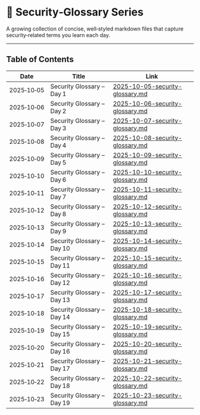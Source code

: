 # 📖 Security‑Glossary Series

A growing collection of concise, well‑styled markdown files that capture security‑related terms you learn each day.

---

## Table of Contents

| Date       | Title                     | Link |
|------------|---------------------------|------|
| 2025‑10‑05 | Security Glossary – Day 1 | [2025-10-05-security-glossary.md](Security‑Glossary/2025-10-05-security-glossary.md) |
| 2025‑10‑06 | Security Glossary – Day 2 | [2025-10-06-security-glossary.md](Security‑Glossary/2025-10-06-security-glossary.md) |
| 2025‑10‑07 | Security Glossary – Day 3 | [2025-10-07-security-glossary.md](Security‑Glossary/2025-10-07-security-glossary.md) |
| 2025‑10‑08 | Security Glossary – Day 4 | [2025-10-08-security-glossary.md](Security‑Glossary/2025-10-08-security-glossary.md) |
| 2025‑10‑09 | Security Glossary – Day 5 | [2025-10-09-security-glossary.md](Security‑Glossary/2025-10-09-security-glossary.md) |
| 2025‑10‑10 | Security Glossary – Day 6 | [2025-10-10-security-glossary.md](Security‑Glossary/2025-10-10-security-glossary.md) |
| 2025‑10‑11 | Security Glossary – Day 7 | [2025-10-11-security-glossary.md](Security‑Glossary/2025-10-11-security-glossary.md) |
| 2025‑10‑12 | Security Glossary – Day 8 | [2025-10-12-security-glossary.md](Security‑Glossary/2025-10-12-security-glossary.md) |
| 2025‑10‑13 | Security Glossary – Day 9 | [2025-10-13-security-glossary.md](Security‑Glossary/2025-10-13-security-glossary.md) |
| 2025‑10‑14 | Security Glossary – Day 10 | [2025-10-14-security-glossary.md](Security‑Glossary/2025-10-14-security-glossary.md) |
| 2025‑10‑15 | Security Glossary – Day 11 | [2025-10-15-security-glossary.md](Security‑Glossary/2025-10-15-security-glossary.md) |
| 2025‑10‑16 | Security Glossary – Day 12 | [2025-10-16-security-glossary.md](Security‑Glossary/2025-10-16-security-glossary.md) |
| 2025‑10‑17 | Security Glossary – Day 13 | [2025-10-17-security-glossary.md](Security‑Glossary/2025-10-17-security-glossary.md) |
| 2025‑10‑18 | Security Glossary – Day 14 | [2025-10-18-security-glossary.md](Security‑Glossary/2025-10-18-security-glossary.md) |
|2025‑10‑19 | Security Glossary – Day 15 | [2025-10-19-security-glossary.md](Security‑Glossary/2025-10-19-security-glossary.md) |
|2025‑10‑20 | Security Glossary – Day 16 | [2025-10-20-security-glossary.md](Security‑Glossary/2025-10-20-security-glossary.md) |
|2025‑10‑21 | Security Glossary – Day 17 | [2025-10-21-security-glossary.md](Security‑Glossary/2025-10-21-security-glossary.md) |
|2025‑10‑22 | Security Glossary – Day 18 | [2025-10-22-security-glossary.md](Security‑Glossary/2025-10-22-security-glossary.md) |
|2025‑10‑23 | Security Glossary – Day 19 | [2025-10-23-security-glossary.md](Security‑Glossary/2025-10-23-security-glossary.md) |
